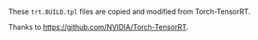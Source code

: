 These `trt.BUILD.tpl` files are copied and modified from Torch-TensorRT.

Thanks to https://github.com/NVIDIA/Torch-TensorRT.
